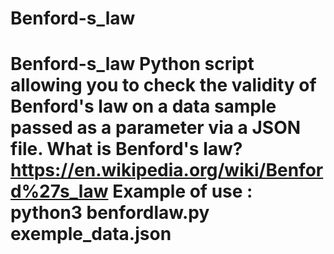 # Benford-s_law
# Benford-s_law Python script allowing you to check the validity of Benford's law on a data sample passed as a parameter via a JSON file.  What is Benford's law?  https://en.wikipedia.org/wiki/Benford%27s_law  Example of use :  python3 benfordlaw.py exemple_data.json
